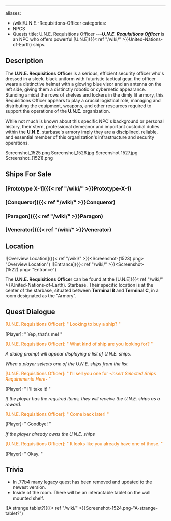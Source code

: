 ---
aliases:
- /wiki/U.N.E.-Requisitions-Officer
categories:
- NPCS
- Quests
title: U.N.E. Requisitions Officer
---**_U.N.E. Requisitions Officer_** is an NPC who offers powerful [U.N.E]({{< ref "/wiki/" >}}United-Nations-of-Earth) ships.

## Description

The **U.N.E. Requisitions Officer** is a serious, efficient security officer who's dressed in a sleek, black uniform with futuristic tactical gear, the officer wears a distinctive helmet with a glowing blue visor and an antenna on the left side, giving them a distinctly robotic or cybernetic appearance. Standing amidst the rows of shelves and lockers in the dimly lit armory, this Requisitions Officer appears to play a crucial logistical role, managing and distributing the equipment, weapons, and other resources required to support the operations of the **U.N.E.** organization.

While not much is known about this specific NPC's background or personal history, their stern, professional demeanor and important custodial duties within the **U.N.E.** starbase's armory imply they are a disciplined, reliable, and essential member of this organization's infrastructure and security operations.

Screenshot_1525.png Screenshot_1526.jpg Screenshot 1527.jpg Screenshot_(1521).png

## Ships For Sale 

### [Prototype X-1]({{< ref "/wiki/" >}}Prototype-X-1) 

### [Conqueror]({{< ref "/wiki/" >}}Conqueror)

### [Paragon]({{< ref "/wiki/" >}}Paragon)

### [Venerator]({{< ref "/wiki/" >}}Venerator)

## Location

![Overview Location]({{< ref "/wiki/" >}}<Screenshot-(1523).png> "Overview Location") ![Entrance]({{< ref "/wiki/" >}}<Screenshot-(1522).png> "Entrance")

The **U.N.E. Requisitions Officer** can be found at the [U.N.E]({{< ref "/wiki/" >}}United-Nations-of-Earth). Starbase. Their specific location is at the center of the starbase, situated between **Terminal B** and **Terminal C**, in a room designated as the "Armory".

## Quest Dialogue 

<span style="color:#ee7600">[U.N.E. Requisitions Officer]: " Looking to buy a ship? "</span>

[Player]: " Yep, that's me! "

<span style="color:#ee7600">[U.N.E. Requisitions Officer]: " What kind of ship are you looking for? "</span>

_A dialog prompt will appear displaying a list of U.N.E. ships._

_When a player selects one of the U.N.E. ships from the list_

<span style="color:#ee7600">[U.N.E. Requisitions Officer]: " I'll sell you one for _-Insert Selected Ships Requirements Here-_ "</span>

[Player]: " I'll take it! "

_If the player has the required items, they will receive the U.N.E. ships as a reward._

<span style="color:#ee7600">[U.N.E. Requisitions Officer]: " Come back later! "</span>

[Player]: " Goodbye! "

_If the player already owns the U.N.E. ships_

<span style="color:#ee7600">[U.N.E. Requisitions Officer]: " It looks like you already have one of those. "</span>

[Player]: " Okay. "

## Trivia

- In .77b4 many legacy quest has been removed and updated to the newest version.
- Inside of the room. There will be an interactable tablet on the wall mounted shelf.

![A strange tablet?]({{< ref "/wiki/" >}}Screenshot-1524.png-"A-strange-tablet?")